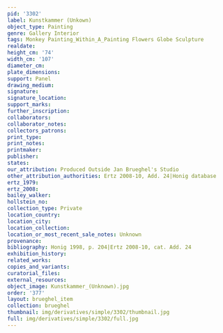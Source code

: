 ```yaml
---
pid: '3302'
label: Kunstkammer (Unkown)
object_type: Painting
genre: Gallery Interior
tags: Monkey Painting_Within_A_Painting Flowers Globe Sculpture
realdate: 
height_cm: '74'
width_cm: '107'
diameter_cm: 
plate_dimensions: 
support: Panel
drawing_medium: 
signature: 
signature_location: 
support_marks: 
further_inscription: 
collaborators: 
collaborator_notes: 
collectors_patrons: 
print_type: 
print_notes: 
printmaker: 
publisher: 
states: 
our_attribution: Produced Outside Jan Brueghel's Studio
other_attribution_authorities: Ertz 2008-10, Add. 24|Honig database
ertz_1979: 
ertz_2008: 
bailey_walker: 
hollstein_no: 
collection_type: Private
location_country: 
location_city: 
location_collection: 
location_or_most_recent_sale_notes: Unknown
provenance: 
bibliography: Honig 1998, p. 204|Ertz 2008-10, cat. Add. 24
exhibition_history: 
related_works: 
copies_and_variants: 
curatorial_files: 
external_resources: 
object_image: Kunstkammer_(Unknown).jpg
order: '377'
layout: brueghel_item
collection: brueghel
thumbnail: img/derivatives/simple/3302/thumbnail.jpg
full: img/derivatives/simple/3302/full.jpg
---
```

